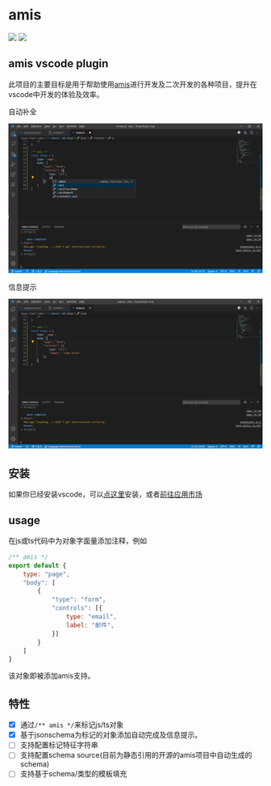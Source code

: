 # amis

[![](https://vsmarketplacebadge.apphb.com/version-short/ssddi456.amis.svg?style=flat-square)](https://marketplace.visualstudio.com/items?itemName=ssddi456.amis)
[![](https://vsmarketplacebadge.apphb.com/installs-short/ssddi456.amis.svg?style=flat-square)](https://marketplace.visualstudio.com/items?itemName=ssddi456.amis)

## amis vscode plugin

此项目的主要目标是用于帮助使用[amis](https://github.com/baidu/amis)进行开发及二次开发的各种项目，提升在vscode中开发的体验及效率。

自动补全

![autocompletion](./pictures/20201009171003.png)

信息提示

![hover](./pictures/20201009171057.png)

## 安装

如果你已经安装vscode，可以[点这里](vscode://extension/ssddi456.amis)安装，或者[前往应用市场](https://marketplace.visualstudio.com/items?itemName=ssddi456.amis)

## usage
在js或ts代码中为对象字面量添加注释，例如
```js
/** amis */
export default {
    type: "page",
    "body": [
        {
            "type": "form",
            "controls": [{
                type: "email",
                label: "邮件",
            }]
        }
    ]
}
```
该对象即被添加amis支持。

## 特性

* [x] 通过```/** amis */```来标记js/ts对象
* [x] 基于jsonschema为标记的对象添加自动完成及信息提示。
* [ ] 支持配置标记特征字符串
* [ ] 支持配置schema source(目前为静态引用的开源的amis项目中自动生成的schema)
* [ ] 支持基于schema/类型的模板填充
